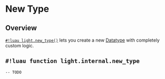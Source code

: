 # New Type

## Overview

[`#!luau light.new_type()`](./new_type.md) lets you create a new [Datatype](../../datatypes/index.md) with completely custom
logic.

## `#!luau function light.internal.new_type`

```luau title='<!-- internal --> <!-- client --> <!-- server --> <!-- shared --> <!-- sync -->'
-- TODO
```
